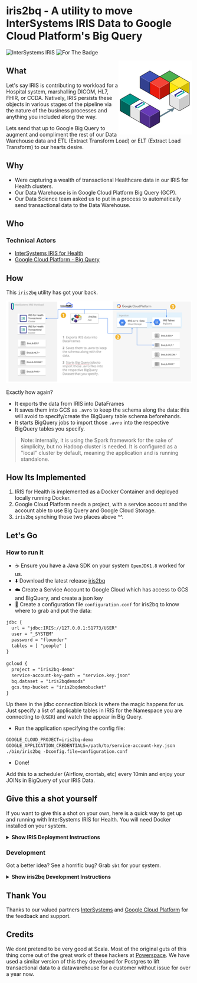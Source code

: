 # iris2bq - A utility to move InterSystems IRIS Data to Google Cloud Platform's Big Query
<img src="https://img.shields.io/badge/InterSystems-iris-turquoise.svg?longCache=true&amp;style=for-the-badge" alt="InterSystems IRIS" style="margin-bottom: -8px"> <img src="https://img.shields.io/badge/gcp-Big%20Query-blue.svg?longCache=true&amp;style=for-the-badge" alt="For The Badge" style="margin-bottom: -8px"><br/>

<img src="docs/assets/iris2bq-logo.png" align="right">

## What
Let's say IRIS is contributing to workload for a Hospital system, marshalling DICOM, HL7, FHIR, or CCDA.  Natively, IRIS persists these objects in various stages of the pipeline via the nature of the business processes and anything you included along the way.

Lets send that up to Google Big Query to augment and compliment the rest of our Data Warehouse data and ETL (Extract Transform Load) or ELT (Extract Load Transform) to our hearts desire.


## Why
* Were capturing a wealth of transactional Healthcare data in our IRIS for Health clusters. 
* Our Data Warehouse is in Google Cloud Platform Big Query (GCP).
* Our Data Science team asked us to put in a process to automatically send transactional data to the Data Warehouse.

## Who

###  Technical Actors

* [InterSystems IRIS for Health](https://www.intersystems.com/resources/detail/intersystems-iris-for-health/)
* [Google Cloud Platform - Big Query](https://cloud.google.com/bigquery/)


## How
This `iris2bq` utility has got your back.
<p align="center">
  <img src="docs/assets/iris2bq-ra.png">
</p>

Exactly how again?
- It exports the data from IRIS into DataFrames
- It saves them into GCS as `.avro` to keep the schema along the data: this will avoid to specify/create the BigQuery table schema beforehands.
- It starts BigQuery jobs to import those `.avro` into the respective BigQuery tables you specify.

> Note: internally, it is using the Spark framework for the sake of simplicity, but no Hadoop cluster is needed. It is configured as a "local" cluster by default, meaning the application and is running standalone.

## How Its Implemented

1. IRIS for Health is implemented as a Docker Container and deployed locally running Docker.
2. Google Cloud Platform needs a project, with a service account and the account able to use Big Query and Google Cloud Storage.
3. `iris2bq` synching those two places above ^^.


## Let's Go

### How to run it
- :coffee: Ensure you have a Java SDK on your system `OpenJDK1.8` worked for us.
- :arrow_down: Download the latest release [iris2bq](https://github.com/basenube/iris2bq/releases/tag/v1.0.5)
- :cloud: Create a Service Account to Google Cloud which has access to GCS and BigQuery, and create a json key
- :page_facing_up: Create a configuration file `configuration.conf` for iris2bq to know where to grab and put the data:
```
jdbc {
  url = "jdbc:IRIS://127.0.0.1:51773/USER"
  user = "_SYSTEM"
  password = "flounder"
  tables = [ "people" ]
}

gcloud {
  project = "iris2bq-demo"
  service-account-key-path = "service.key.json"
  bq.dataset = "iris2bqdemods"
  gcs.tmp-bucket = "iris2bqdemobucket"
}

```
Up there in the jdbc connection block is where the magic happens for us.  Just specify a list of applicable tables in IRIS for the Namespace you are connecting to (`USER`) and watch the appear in Big Query.

- Run the application specifying the config file:
```
GOOGLE_CLOUD_PROJECT=iris2bq-demo GOOGLE_APPLICATION_CREDENTIALS=/path/to/service-account-key.json ./bin/iris2bq -Dconfig.file=configuration.conf
```
- Done!

Add this to a scheduler (Airflow, crontab, etc) every 10min and enjoy your JOINs in BigQuery of your IRIS Data.


## Give this a shot yourself

If you want to give this a shot on your own, here is a quick way to get up and running with InterSystems IRIS for Health.  You will need Docker installed on your system.

<details><summary><b>Show IRIS Deployment Instructions</b></summary>

1. Build Container:

    ```sh
    $ cd demo
    $ bash iris-docker.sh

    ```

2. Create a GCP project with `Big Query` and `Google Cloud Storage` API's enabled:

    ```
    gcloud projects create iris2bq-demo--enable-cloud-apis
    ```
 3. -or- try your hand as a Terraformer   

    ```sh
    $ cd demo
    $ terraform init
    $ terraform plan
    $ terraform apply
    ```

</details>

### Development

Got a better idea?  See a horrific bug? Grab `sbt` for your system.

<details><summary><b>Show iris2bq Development Instructions</b></summary>

1. Build:

    ```sh
    $ git clone https://github.com/basenube/iris2bq.git
    $ cd iris2bq
    // Develop, Develop, Develop
    $ sbt stage
    ```


</details>


## Thank You

Thanks to our valued partners [InterSystems](https://www.intersystems.com) and [Google Cloud Platform](https://cloud.google.com) for the feedback and support.  

## Credits

We dont pretend to be very good at Scala.  Most of the original guts of this thing come out of the great work
of these hackers at [Powerspace](https://powerspace.com/en/).  We have used a similar version of this they developed for Postgres to lift transactional data to a datawarehouse for a customer without issue for over a year now.